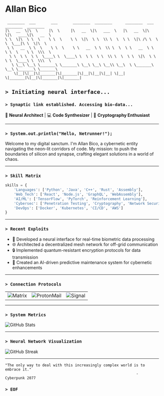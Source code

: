 # Allan Bico

```ascii
 ________  ___       ___       ________  ________      ________  ___  ________  ________     
|\   __  \|\  \     |\  \     |\   __  \|\   ___  \   |\   __  \|\  \|\   ____\|\   __  \    
\ \  \|\  \ \  \    \ \  \    \ \  \|\  \ \  \\ \  \  \ \  \|\ /\ \  \ \  \___|\ \  \|\  \   
 \ \   __  \ \  \    \ \  \    \ \   __  \ \  \\ \  \  \ \   __  \ \  \ \  \    \ \  \\\  \  
  \ \  \ \  \ \  \____\ \  \____\ \  \ \  \ \  \\ \  \  \ \  \|\  \ \  \ \  \____\ \  \\\  \ 
   \ \__\ \__\ \_______\ \_______\ \__\ \__\ \__\\ \__\  \ \_______\ \__\ \_______\ \_______\
    \|__|\|__|\|_______|\|_______|\|__|\|__|\|__| \|__|   \|_______|\|__|\|_______|\|_______|
```

## `> Initiating neural interface...`

### `> Synaptic link established. Accessing bio-data...`

🧠 **Neural Architect** | 💻 **Code Synthesizer** | 🔐 **Cryptography Enthusiast**

---

### `> System.out.println("Hello, Netrunner!");`

Welcome to my digital sanctum. I'm Allan Bico, a cybernetic entity navigating the neon-lit corridors of code. My mission: to push the boundaries of silicon and synapse, crafting elegant solutions in a world of chaos.

---

### `> Skill Matrix`

```python
skills = {
    'Languages': ['Python', 'Java', 'C++', 'Rust', 'Assembly'],
    'Web_Tech': ['React', 'Node.js', 'GraphQL', 'WebAssembly'],
    'AI/ML': ['TensorFlow', 'PyTorch', 'Reinforcement Learning'],
    'Cybersec': ['Penetration Testing', 'Cryptography', 'Network Security'],
    'DevOps': ['Docker', 'Kubernetes', 'CI/CD', 'AWS']
}
```

---

### `> Recent Exploits`

- 🧬 Developed a neural interface for real-time biometric data processing
- 🌐 Architected a decentralized mesh network for off-grid communication
- 🔒 Implemented quantum-resistant encryption protocols for data transmission
- 🤖 Created an AI-driven predictive maintenance system for cybernetic enhancements

---

### `> Connection Protocols`

<table>
  <tr>
    <td><img src="https://img.shields.io/badge/Matrix-000000?style=for-the-badge&logo=Matrix&logoColor=white" alt="Matrix"></td>
    <td><img src="https://img.shields.io/badge/ProtonMail-8B89CC?style=for-the-badge&logo=protonmail&logoColor=white" alt="ProtonMail"></td>
    <td><img src="https://img.shields.io/badge/Signal-%23039BE5.svg?&style=for-the-badge&logo=Signal&logoColor=white" alt="Signal"></td>
  </tr>
</table>

---

### `> System Metrics`

<img src="https://github-readme-stats.vercel.app/api?username=allanbico&show_icons=true&theme=radical" alt="GitHub Stats">

---

### `> Neural Network Visualization`

<img src="https://github-readme-streak-stats.herokuapp.com/?user=allanbico&theme=radical" alt="GitHub Streak">

---

```plaintext
"The only way to deal with this increasingly complex world is to embrace it."
                                                            - Cyberpunk 2077
```

### `> EOF`
